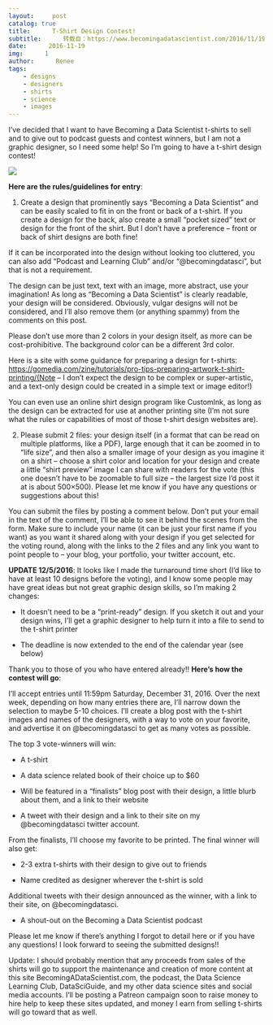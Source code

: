 ```yaml
---
layout:     post
catalog: true
title:      T-Shirt Design Contest!
subtitle:      转载自：https://www.becomingadatascientist.com/2016/11/19/t-shirt-design-contest/
date:      2016-11-19
img:      1
author:      Renee
tags:
    - designs
    - designers
    - shirts
    - science
    - images
---
```


I’ve decided that I want to have Becoming a Data Scientist t-shirts to sell and to give out to podcast guests and contest winners, but I am not a graphic designer, so I need some help! So I’m going to have a t-shirt design contest!

![](https://www.becomingadatascientist.com/wp-content/uploads/2016/11/15229-illustration-of-a-white-shirt-pv-300x242.png)


**Here are the rules/guidelines for entry**:

1. Create a design that prominently says “Becoming a Data Scientist” and can be easily scaled to fit in on the front or back of a t-shirt. If you create a design for the back, also create a small “pocket sized” text or design for the front of the shirt. But I don’t have a preference – front or back of shirt designs are both fine!

If it can be incorporated into the design without looking too cluttered, you can also add “Podcast and Learning Club” and/or “@becomingdatasci”, but that is not a requirement. 

The design can be just text, text with an image, more abstract, use your imagination! As long as “Becoming a Data Scientist” is clearly readable, your design will be considered. Obviously, vulgar designs will not be considered, and I’ll also remove them (or anything spammy) from the comments on this post.

Please don’t use more than 2 colors in your design itself, as more can be cost-prohibitive. The background color can be a different 3rd color.

Here is a site with some guidance for preparing a design for t-shirts: https://gomedia.com/zine/tutorials/pro-tips-preparing-artwork-t-shirt-printing/(Note – I don’t expect the design to be complex or super-artistic, and a text-only design could be created in a simple text or image editor!)

You can even use an online shirt design program like CustomInk, as long as the design can be extracted for use at another printing site (I’m not sure what the rules or capabilities of most of those t-shirt design websites are).

2. Please submit 2 files: your design itself (in a format that can be read on multiple platforms, like a PDF), large enough that it can be zoomed in to “life size”, and then also a smaller image of your design as you imagine it on a shirt – choose a shirt color and location for your design and create a little “shirt preview” image I can share with readers for the vote (this one doesn’t have to be zoomable to full size – the largest size I’d post it at is about 500×500). Please let me know if you have any questions or suggestions about this!

You can submit the files by posting a comment below. Don’t put your email in the text of the comment, I’ll be able to see it behind the scenes from the form. Make sure to include your name (it can be just your first name if you want) as you want it shared along with your design if you get selected for the voting round, along with the links to the 2 files and any link you want to point people to – your blog, your portfolio, your twitter account, etc.

**UPDATE 12/5/2016**: It looks like I made the turnaround time short (I’d like to have at least 10 designs before the voting), and I know some people may have great ideas but not great graphic design skills, so I’m making 2 changes:

- It doesn’t need to be a “print-ready” design. If you sketch it out and your design wins, I’ll get a graphic designer to help turn it into a file to send to the t-shirt printer

- The deadline is now extended to the end of the calendar year (see below)

Thank you to those of you who have entered already!!
**Here’s how the contest will go**:

I’ll accept entries until 11:59pm Saturday, December 31, 2016. Over the next week, depending on how many entries there are, I’ll narrow down the selection to maybe 5-10 choices. I’ll create a blog post with the t-shirt images and names of the designers, with a way to vote on your favorite, and advertise it on @becomingdatasci to get as many votes as possible.

The top 3 vote-winners will win:

- A t-shirt

- A data science related book of their choice up to $60

- Will be featured in a “finalists” blog post with their design, a little blurb about them, and a link to their website

- A tweet with their design and a link to their site on my @becomingdatasci twitter account.


From the finalists, I’ll choose my favorite to be printed. The final winner will also get:

- 2-3 extra t-shirts with their design to give out to friends

- Name credited as designer wherever the t-shirt is sold

Additional tweets with their design announced as the winner, with a link to their site, on @becomingdatasci.
- A shout-out on the Becoming a Data Scientist podcast


Please let me know if there’s anything I forgot to detail here or if you have any questions! I look forward to seeing the submitted designs!!

Update: I should probably mention that any proceeds from sales of the shirts will go to support the maintenance and creation of more content at this site BecomingADataScientist.com, the podcast, the Data Science Learning Club, DataSciGuide, and my other data science sites and social media accounts. I’ll be posting a Patreon campaign soon to raise money to hire help to keep these sites updated, and money I earn from selling t-shirts will go toward that as well.

